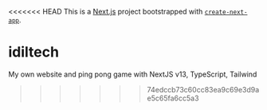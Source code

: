 <<<<<<< HEAD
This is a [Next.js](https://nextjs.org/) project bootstrapped with [`create-next-app`](https://github.com/vercel/next.js/tree/canary/packages/create-next-app).

# idiltech
My own website and ping pong game with NextJS v13, TypeScript, Tailwind
>>>>>>> 74edccb73c60cc83ea9c69e3d9ae5c65fa6cc5a3
